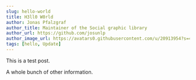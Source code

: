 ```yaml
---
slug: hello-world
title: H3ll0 W0rld
author: Jonas Pfalzgraf
author_title: Maintainer of the Social graphic library
author_url: https://github.com/josunlp
author_image_url: https://avatars0.githubusercontent.com/u/20913954?s=460&u=c857f855e6c9d4f0bcd80ed2206462808e47f770&v=4
tags: [hello, Update]
---
```




This is a test post.

A whole bunch of other information.


